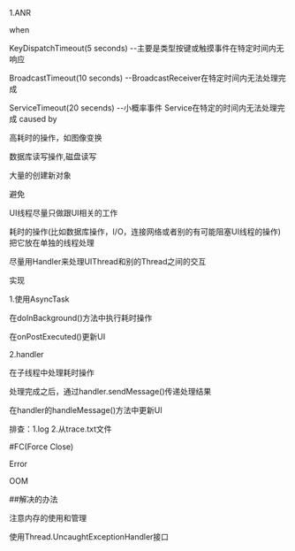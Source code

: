 
1.ANR

when

KeyDispatchTimeout(5 seconds) --主要是类型按键或触摸事件在特定时间内无响应

BroadcastTimeout(10 seconds) --BroadcastReceiver在特定时间内无法处理完成

ServiceTimeout(20 secends) --小概率事件 Service在特定的时间内无法处理完成
  caused by
  
  高耗时的操作，如图像变换
  
  数据库读写操作,磁盘读写
  
  大量的创建新对象
  
避免

UI线程尽量只做跟UI相关的工作

耗时的操作(比如数据库操作，I/O，连接网络或者别的有可能阻塞UI线程的操作)把它放在单独的线程处理

尽量用Handler来处理UIThread和别的Thread之间的交互

  实现
  
  1.使用AsyncTask
  
  在doInBackground()方法中执行耗时操作
  
  在onPostExecuted()更新UI
  
  2.handler
  
  在子线程中处理耗时操作
  
  处理完成之后，通过handler.sendMessage()传递处理结果
  
  在handler的handleMessage()方法中更新UI
  
排查：1.log 2.从trace.txt文件

#FC(Force Close) 

Error

OOM

##解决的办法

注意内存的使用和管理

使用Thread.UncaughtExceptionHandler接口
